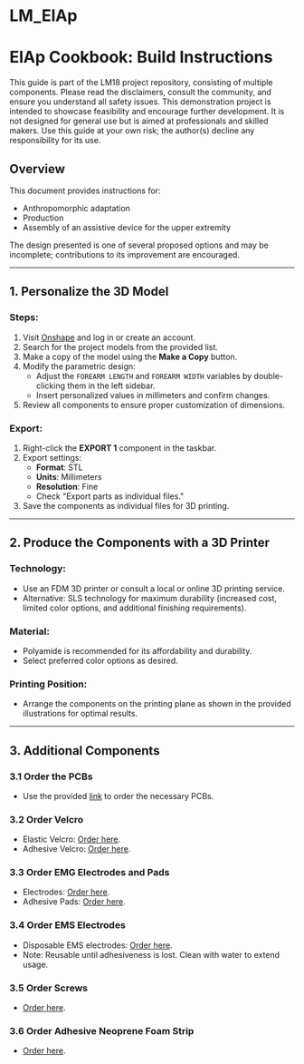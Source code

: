 # LM_ElAp
# ElAp Cookbook: Build Instructions

This guide is part of the LM18 project repository, consisting of multiple components. Please read the disclaimers, consult the community, and ensure you understand all safety issues. This demonstration project is intended to showcase feasibility and encourage further development. It is not designed for general use but is aimed at professionals and skilled makers. Use this guide at your own risk; the author(s) decline any responsibility for its use.

## Overview

This document provides instructions for:
- Anthropomorphic adaptation
- Production
- Assembly of an assistive device for the upper extremity  

The design presented is one of several proposed options and may be incomplete; contributions to its improvement are encouraged.

---

## 1. Personalize the 3D Model

### Steps:
1. Visit [Onshape](https://cad.onshape.com) and log in or create an account.
2. Search for the project models from the provided list.
3. Make a copy of the model using the **Make a Copy** button.
4. Modify the parametric design:
   - Adjust the `FOREARM LENGTH` and `FOREARM WIDTH` variables by double-clicking them in the left sidebar.
   - Insert personalized values in millimeters and confirm changes.
5. Review all components to ensure proper customization of dimensions.

### Export:
1. Right-click the **EXPORT 1** component in the taskbar.
2. Export settings:
   - **Format**: STL  
   - **Units**: Millimeters  
   - **Resolution**: Fine  
   - Check "Export parts as individual files."
3. Save the components as individual files for 3D printing.

---

## 2. Produce the Components with a 3D Printer

### Technology:
- Use an FDM 3D printer or consult a local or online 3D printing service.
- Alternative: SLS technology for maximum durability (increased cost, limited color options, and additional finishing requirements).

### Material:
- Polyamide is recommended for its affordability and durability.
- Select preferred color options as desired.

### Printing Position:
- Arrange the components on the printing plane as shown in the provided illustrations for optimal results.

---

## 3. Additional Components

### 3.1 Order the PCBs
- Use the provided [link](#) to order the necessary PCBs.

### 3.2 Order Velcro
- Elastic Velcro: [Order here](#).  
- Adhesive Velcro: [Order here](#).

### 3.3 Order EMG Electrodes and Pads
- Electrodes: [Order here](#).  
- Adhesive Pads: [Order here](#).

### 3.4 Order EMS Electrodes
- Disposable EMS electrodes: [Order here](#).  
- Note: Reusable until adhesiveness is lost. Clean with water to extend usage.

### 3.5 Order Screws
- [Order here](#).

### 3.6 Order Adhesive Neoprene Foam Strip
- [Order here](#).
